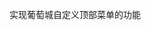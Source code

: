 <!--
 * @Author: jiangmengxia jiangmengxia@nnuo.com
 * @Date: 2024-10-31 10:44:28
 * @LastEditors: jiangmengxia jiangmengxia@nnuo.com
 * @LastEditTime: 2024-10-31 10:46:03
 * @FilePath: \spread-antds\packages\spreadTopMenu\README.md
 * @Description: Description
-->
实现葡萄城自定义顶部菜单的功能
